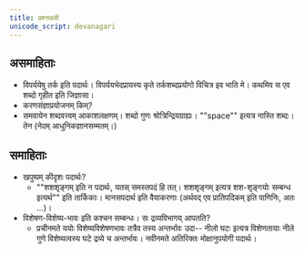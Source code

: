 ```yaml
---
title: प्रश्नावली
unicode_script: devanagari
---
```


## असमाहिताः
- विपर्ययेषु तर्क इति पदार्थः। विपर्ययभेदप्रायस्य कृते तर्कशब्दप्रयोगो विचित्र इव भाति मे। कथमिव स एव शब्दो गृहीत इति जिज्ञासा।
- करणसंज्ञाप्रयोजनम् किम्?
- समवायेन शब्दवत्त्वम् आकाशलक्षणम्। शब्दो गुणः श्रोत्रिन्द्रियग्राह्यः। ""space"" इत्यत्र नास्ति शब्दः। तेन (नेदम् आधुनिकज्ञानसम्मतम्।)

## समाहिताः
- खपुष्पम् कीदृशः पदार्थः?
    - ""शशशृङ्गम् इति न पदार्थः, यतस् समस्तपदं हि तत्। शशशृङ्गम् इत्यत्र शश-शृङ्गयोः सम्बन्ध इत्यर्थ"" इति तार्किकाः। मानसपदार्थ इति वैयाकरणाः (अर्थवद् एव प्रातिपदिकम् इति पाणिनिः, अतः …)।
- विशेषण-विशेष्य-भावः इति कश्चन सम्बन्धः। सः द्रव्यविभागय् आपतति?
    - प्रचीनमते ययोः विशेष्यविशेषणभावः तत्रैव तस्य अन्तर्भावः  उदा-- नीलो घटः इत्यत्र विशेणतायाः नीले गुणे विशेष्यत्वस्य घटे द्रव्ये च अन्तर्भावः। नवीनमते अतिरिक्तः मोक्षानुपयोगी पदार्थः।
